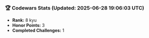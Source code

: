 ### 🏆 Codewars Stats (Updated: 2025-06-28 19:06:03 UTC)

- **Rank:** 8 kyu
- **Honor Points:** 3
- **Completed Challenges:** 1
